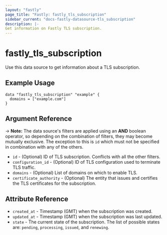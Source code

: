 ```yaml
---
layout: "fastly"
page_title: "Fastly: fastly_tls_subscription"
sidebar_current: "docs-fastly-datasource-tls_subscription"
description: |-
Get information on Fastly TLS subscription.
---
```


# fastly_tls_subscription

Use this data source to get information about a TLS subscription.

## Example Usage

```hcl
data "fastly_tls_subscription" "example" {
  domains = ["example.com"]
}
```

## Argument Reference

-> **Note:** The data source's filters are applied using an **AND** boolean operator, so depending on the combination of filters, they may become mutually exclusive. The exception to this is `id` which must not be specified in combination with any of the others.
* `id` - (Optional) ID of TLS subscription. Conflicts with all the other filters.
* `configuration_id` - (Optional) ID of TLS configuration used to terminate TLS traffic.
* `domains` - (Optional) List of domains on which to enable TLS.
* `certificate_authority` - (Optional) The entity that issues and certifies the TLS certificates for the subscription.

## Attribute Reference

* `created_at` - Timestamp (GMT) when the subscription was created.
* `updated_at` - Timestamp (GMT) when the subscription was last updated.
* `state` - The current state of the subscription. The list of possible states are: `pending`, `processing`, `issued`, and `renewing`.
